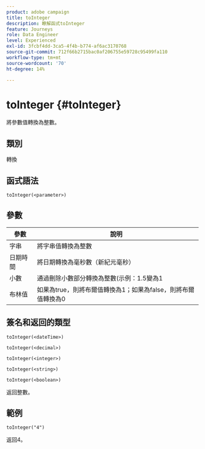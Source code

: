 ```yaml
---
product: adobe campaign
title: toInteger
description: 瞭解函式toInteger
feature: Journeys
role: Data Engineer
level: Experienced
exl-id: 3fcbf4dd-3ca5-4f4b-b774-af6ac3170768
source-git-commit: 712f66b2715bac0af206755e59728c95499fa110
workflow-type: tm+mt
source-wordcount: '70'
ht-degree: 14%

---
```


# toInteger {#toInteger}

將參數值轉換為整數。

## 類別

轉換

## 函式語法

`toInteger(<parameter>)`

## 參數

| 參數 | 說明 |
|--- |--- |
| 字串 | 將字串值轉換為整數 |
| 日期時間 | 將日期轉換為毫秒數（新紀元毫秒） |
| 小數 | 通過刪除小數部分轉換為整數(示例：1.5變為1 |
| 布林值 | 如果為true，則將布爾值轉換為1；如果為false，則將布爾值轉換為0 |

## 簽名和返回的類型

`toInteger(<dateTime>)`

`toInteger(<decimal>)`

`toInteger(<integer>)`

`toInteger(<string>)`

`toInteger(<boolean>)`

返回整數。

## 範例

`toInteger("4")`

返回4。

